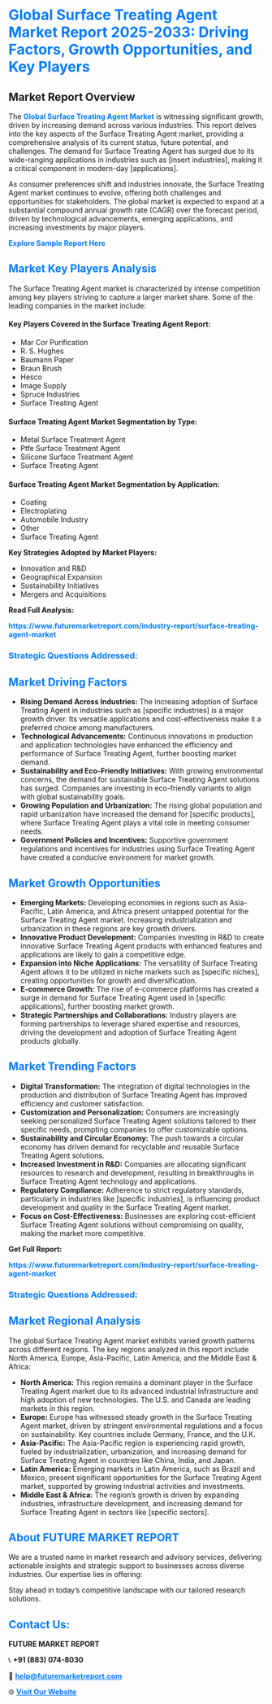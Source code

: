 <h1 style="color: #007BFF;">Global Surface Treating Agent Market Report 2025-2033: Driving Factors, Growth Opportunities, and Key Players</h1>

<section id="overview">
<h2>Market Report Overview</h2>
<p>The <a href="https://www.futuremarketreport.com/industry-report/surface-treating-agent-market" style="color: #007BFF; text-decoration: none;"><strong>Global Surface Treating Agent Market</strong></a> is witnessing significant growth, driven by increasing demand across various industries. This report delves into the key aspects of the Surface Treating Agent market, providing a comprehensive analysis of its current status, future potential, and challenges. The demand for Surface Treating Agent has surged due to its wide-ranging applications in industries such as [insert industries], making it a critical component in modern-day [applications].</p>
<p>As consumer preferences shift and industries innovate, the Surface Treating Agent market continues to evolve, offering both challenges and opportunities for stakeholders. The global market is expected to expand at a substantial compound annual growth rate (CAGR) over the forecast period, driven by technological advancements, emerging applications, and increasing investments by major players.</p>
</section>

<section id="overview">
<p><a href="https://www.futuremarketreport.com/request-sample/reportId=107248" style="color: #007BFF; text-decoration: none;"><strong>Explore Sample Report Here</strong></a></p>
</section>

<section id="key-players">
<h2 style="color: #007BFF;">Market Key Players Analysis</h2>
<p>The Surface Treating Agent market is characterized by intense competition among key players striving to capture a larger market share. Some of the leading companies in the market include:</p>
<h4>Key Players Covered in the Surface Treating Agent Report:</h4>
<ul><li>Mar Cor Purification</li><li>R. S. Hughes</li><li>Baumann Paper</li><li>Braun Brush</li><li>Hesco</li><li>Image Supply</li><li>Spruce Industries</li><li>Surface Treating Agent</li></ul>
<h4>Surface Treating Agent Market Segmentation by Type:</h4>
<ul><li>Metal Surface Treatment Agent</li><li>Ptfe Surface Treatment Agent</li><li>Silicone Surface Treatment Agent</li><li>Surface Treating Agent</li></ul>

<h4>Surface Treating Agent Market Segmentation by Application:</h4>
<ul><li>Coating</li><li>Electroplating</li><li>Automobile Industry</li><li>Other</li><li>Surface Treating Agent</li></ul>
<p><strong>Key Strategies Adopted by Market Players:</strong></p>
<ul>
<li>Innovation and R&D</li>
<li>Geographical Expansion</li>
<li>Sustainability Initiatives</li>
<li>Mergers and Acquisitions</li>
</ul>
</section>

<section>
<p><strong>Read Full Analysis: </strong></p><a href="https://www.futuremarketreport.com/industry-report/surface-treating-agent-market" style="color: #007BFF; text-decoration: none;"><strong>https://www.futuremarketreport.com/industry-report/surface-treating-agent-market</strong></a>
<h3 style="color: #007BFF;">Strategic Questions Addressed:</h3>
</section>

<section id="driving-factors">
<h2 style="color: #007BFF;">Market Driving Factors</h2>
<ul>
<li><strong>Rising Demand Across Industries:</strong> The increasing adoption of Surface Treating Agent in industries such as [specific industries] is a major growth driver. Its versatile applications and cost-effectiveness make it a preferred choice among manufacturers.</li>
<li><strong>Technological Advancements:</strong> Continuous innovations in production and application technologies have enhanced the efficiency and performance of Surface Treating Agent, further boosting market demand.</li>
<li><strong>Sustainability and Eco-Friendly Initiatives:</strong> With growing environmental concerns, the demand for sustainable Surface Treating Agent solutions has surged. Companies are investing in eco-friendly variants to align with global sustainability goals.</li>
<li><strong>Growing Population and Urbanization:</strong> The rising global population and rapid urbanization have increased the demand for [specific products], where Surface Treating Agent plays a vital role in meeting consumer needs.</li>
<li><strong>Government Policies and Incentives:</strong> Supportive government regulations and incentives for industries using Surface Treating Agent have created a conducive environment for market growth.</li>
</ul>
</section>

<section id="growth-opportunities">
<h2 style="color: #007BFF;">Market Growth Opportunities</h2>
<ul>
<li><strong>Emerging Markets:</strong> Developing economies in regions such as Asia-Pacific, Latin America, and Africa present untapped potential for the Surface Treating Agent market. Increasing industrialization and urbanization in these regions are key growth drivers.</li>
<li><strong>Innovative Product Development:</strong> Companies investing in R&D to create innovative Surface Treating Agent products with enhanced features and applications are likely to gain a competitive edge.</li>
<li><strong>Expansion into Niche Applications:</strong> The versatility of Surface Treating Agent allows it to be utilized in niche markets such as [specific niches], creating opportunities for growth and diversification.</li>
<li><strong>E-commerce Growth:</strong> The rise of e-commerce platforms has created a surge in demand for Surface Treating Agent used in [specific applications], further boosting market growth.</li>
<li><strong>Strategic Partnerships and Collaborations:</strong> Industry players are forming partnerships to leverage shared expertise and resources, driving the development and adoption of Surface Treating Agent products globally.</li>
</ul>
</section>

<section id="trending-factors">
<h2 style="color: #007BFF;">Market Trending Factors</h2>
<ul>
<li><strong>Digital Transformation:</strong> The integration of digital technologies in the production and distribution of Surface Treating Agent has improved efficiency and customer satisfaction.</li>
<li><strong>Customization and Personalization:</strong> Consumers are increasingly seeking personalized Surface Treating Agent solutions tailored to their specific needs, prompting companies to offer customizable options.</li>
<li><strong>Sustainability and Circular Economy:</strong> The push towards a circular economy has driven demand for recyclable and reusable Surface Treating Agent solutions.</li>
<li><strong>Increased Investment in R&D:</strong> Companies are allocating significant resources to research and development, resulting in breakthroughs in Surface Treating Agent technology and applications.</li>
<li><strong>Regulatory Compliance:</strong> Adherence to strict regulatory standards, particularly in industries like [specific industries], is influencing product development and quality in the Surface Treating Agent market.</li>
<li><strong>Focus on Cost-Effectiveness:</strong> Businesses are exploring cost-efficient Surface Treating Agent solutions without compromising on quality, making the market more competitive.</li>
</ul>
</section>

<section>
<p><strong>Get Full Report: </strong></p><a href="https://www.futuremarketreport.com/industry-report/surface-treating-agent-market" style="color: #007BFF; text-decoration: none;"><strong>https://www.futuremarketreport.com/industry-report/surface-treating-agent-market</strong></a>
<h3 style="color: #007BFF;">Strategic Questions Addressed:</h3>
</section>


<section id="regional-analysis">
<h2 style="color: #007BFF;">Market Regional Analysis</h2>
<p>The global Surface Treating Agent market exhibits varied growth patterns across different regions. The key regions analyzed in this report include North America, Europe, Asia-Pacific, Latin America, and the Middle East & Africa:</p>
<ul>
<li><strong>North America:</strong> This region remains a dominant player in the Surface Treating Agent market due to its advanced industrial infrastructure and high adoption of new technologies. The U.S. and Canada are leading markets in this region.</li>
<li><strong>Europe:</strong> Europe has witnessed steady growth in the Surface Treating Agent market, driven by stringent environmental regulations and a focus on sustainability. Key countries include Germany, France, and the U.K.</li>
<li><strong>Asia-Pacific:</strong> The Asia-Pacific region is experiencing rapid growth, fueled by industrialization, urbanization, and increasing demand for Surface Treating Agent in countries like China, India, and Japan.</li>
<li><strong>Latin America:</strong> Emerging markets in Latin America, such as Brazil and Mexico, present significant opportunities for the Surface Treating Agent market, supported by growing industrial activities and investments.</li>
<li><strong>Middle East & Africa:</strong> The region’s growth is driven by expanding industries, infrastructure development, and increasing demand for Surface Treating Agent in sectors like [specific sectors].</li>
</ul>
</section>

<footer>
<h2 style="color: #007BFF;">About FUTURE MARKET REPORT</h2>
<p>We are a trusted name in market research and advisory services, delivering actionable insights and strategic support to businesses across diverse industries. Our expertise lies in offering:</p>

<p>Stay ahead in today’s competitive landscape with our tailored research solutions.</p>

<h2 style="color: #007BFF;">Contact Us:</h2>
<p><strong>FUTURE MARKET REPORT</strong></p>
<p>📞 <strong>+91 (883) 074-8030</strong></p>
<p>📧 <strong><a href="mailto:help@futuremarketreport.com" style="color: #007BFF;">help@futuremarketreport.com</a></strong></p>
<p>🌐 <strong><a href="https://www.futuremarketreport.com/" style="color: #007BFF;">Visit Our Website</a></strong></p>
</footer>